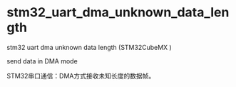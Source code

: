 # stm32_uart_dma_unknown_data_length
stm32 uart dma unknown data length (STM32CubeMX )

send data in DMA mode

STM32串口通信：DMA方式接收未知长度的数据帧。

